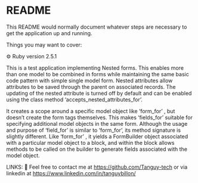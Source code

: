 # README

This README would normally document whatever steps are necessary to get the
application up and running.

Things you may want to cover:

⚙️ Ruby version 2.5.1

This is a test application implementing Nested forms.
This enables more than one model to be combined in forms while maintaining the same basic code pattern with simple single model form. Nested attributes allow attributes to be saved through the parent on associated records. The updating of the nested attribute is turned off by default and can be enabled using the class method ‘accepts_nested_attributes_for’.

It creates a scope around a specific model object like ‘form_for’ , but doesn’t create the form tags themselves. This makes ‘fields_for’ suitable for specifying additional model objects in the same form. Although the usage and purpose of ‘field_for’ is similar to ‘form_for’, its method signature is slightly different. Like ‘form_for’ , it yields a FormBuilder object associated with a particular model object to a block, and within the block allows methods to be called on the builder to generate fields associated with the model object.


LINKS:
🔗 Feel free to contact me at https://github.com/Tanguy-tech or via linkedin at https://www.linkedin.com/in/tanguybillon/
